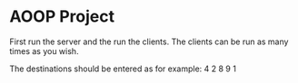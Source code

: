 # AOOP Project
First run the server and the run the clients. The clients can be run as many times as you wish.

The destinations should be entered as for example: 4 2 8 9 1
